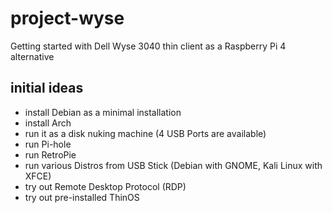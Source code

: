 # project-wyse
Getting started with Dell Wyse 3040 thin client as a Raspberry Pi 4 alternative

## initial ideas
- install Debian as a minimal installation
- install Arch
- run it as a disk nuking machine (4 USB Ports are available)
- run Pi-hole
- run RetroPie
- run various Distros from USB Stick (Debian with GNOME, Kali Linux with XFCE)
- try out Remote Desktop Protocol (RDP)
- try out pre-installed ThinOS
